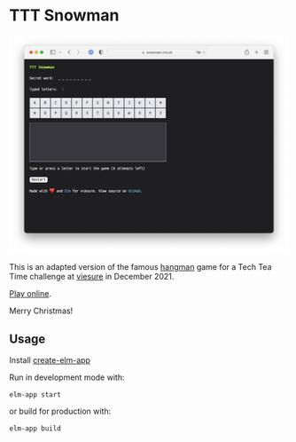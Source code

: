 # TTT Snowman

<p align="center">
  <img src="screenshot.png" alt="screenshot" />
</p>

This is an adapted version of the famous [hangman](https://en.wikipedia.org/wiki/Hangman_(game)) game for a Tech Tea Time challenge at [viesure](https://viesure.io) in December 2021. 

[Play online](https://snowman.irro.at).

Merry Christmas!

## Usage

Install [create-elm-app](https://github.com/halfzebra/create-elm-app)

Run in development mode with:

```
elm-app start
```

or build for production with:

```
elm-app build
```

